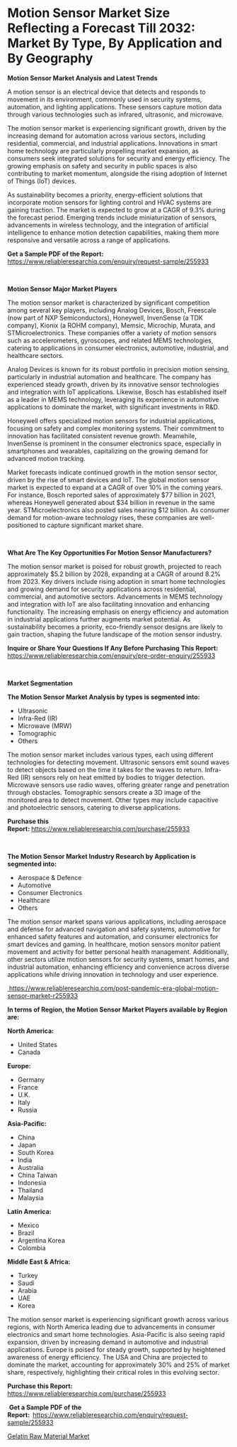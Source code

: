 <p><h1>Motion Sensor Market Size Reflecting a Forecast Till 2032: Market By Type, By Application and By Geography</h1></p><p><strong>Motion Sensor Market Analysis and Latest Trends</strong></p>
<p><p>A motion sensor is an electrical device that detects and responds to movement in its environment, commonly used in security systems, automation, and lighting applications. These sensors capture motion data through various technologies such as infrared, ultrasonic, and microwave.</p><p>The motion sensor market is experiencing significant growth, driven by the increasing demand for automation across various sectors, including residential, commercial, and industrial applications. Innovations in smart home technology are particularly propelling market expansion, as consumers seek integrated solutions for security and energy efficiency. The growing emphasis on safety and security in public spaces is also contributing to market momentum, alongside the rising adoption of Internet of Things (IoT) devices.</p><p>As sustainability becomes a priority, energy-efficient solutions that incorporate motion sensors for lighting control and HVAC systems are gaining traction. The market is expected to grow at a CAGR of 9.3% during the forecast period. Emerging trends include miniaturization of sensors, advancements in wireless technology, and the integration of artificial intelligence to enhance motion detection capabilities, making them more responsive and versatile across a range of applications.</p></p>
<p><strong>Get a Sample PDF of the Report:&nbsp;</strong> <a href="https://www.reliableresearchiq.com/enquiry/request-sample/255933?utm_campaign=3200&utm_medium=2&utm_source=Github&utm_content=ia&utm_term=30032025&utm_id=motion-sensor">https://www.reliableresearchiq.com/enquiry/request-sample/255933</a></p>
<p>&nbsp;</p>
<p><strong>Motion Sensor Major Market Players</strong></p>
<p><p>The motion sensor market is characterized by significant competition among several key players, including Analog Devices, Bosch, Freescale (now part of NXP Semiconductors), Honeywell, InvenSense (a TDK company), Kionix (a ROHM company), Memsic, Microchip, Murata, and STMicroelectronics. These companies offer a variety of motion sensors such as accelerometers, gyroscopes, and related MEMS technologies, catering to applications in consumer electronics, automotive, industrial, and healthcare sectors.</p><p>Analog Devices is known for its robust portfolio in precision motion sensing, particularly in industrial automation and healthcare. The company has experienced steady growth, driven by its innovative sensor technologies and integration with IoT applications. Likewise, Bosch has established itself as a leader in MEMS technology, leveraging its experience in automotive applications to dominate the market, with significant investments in R&D.</p><p>Honeywell offers specialized motion sensors for industrial applications, focusing on safety and complex monitoring systems. Their commitment to innovation has facilitated consistent revenue growth. Meanwhile, InvenSense is prominent in the consumer electronics space, especially in smartphones and wearables, capitalizing on the growing demand for advanced motion tracking.</p><p>Market forecasts indicate continued growth in the motion sensor sector, driven by the rise of smart devices and IoT. The global motion sensor market is expected to expand at a CAGR of over 10% in the coming years. For instance, Bosch reported sales of approximately $77 billion in 2021, whereas Honeywell generated about $34 billion in revenue in the same year. STMicroelectronics also posted sales nearing $12 billion. As consumer demand for motion-aware technology rises, these companies are well-positioned to capture significant market share.</p></p>
<p>&nbsp;</p>
<p><strong>What Are The Key Opportunities For Motion Sensor Manufacturers?</strong></p>
<p><p>The motion sensor market is poised for robust growth, projected to reach approximately $5.2 billion by 2028, expanding at a CAGR of around 8.2% from 2023. Key drivers include rising adoption in smart home technologies and growing demand for security applications across residential, commercial, and automotive sectors. Advancements in MEMS technology and integration with IoT are also facilitating innovation and enhancing functionality. The increasing emphasis on energy efficiency and automation in industrial applications further augments market potential. As sustainability becomes a priority, eco-friendly sensor designs are likely to gain traction, shaping the future landscape of the motion sensor industry.</p></p>
<p><strong>Inquire or Share Your Questions If Any Before Purchasing This Report:</strong> <a href="https://www.reliableresearchiq.com/enquiry/pre-order-enquiry/255933?utm_campaign=3200&utm_medium=2&utm_source=Github&utm_content=ia&utm_term=30032025&utm_id=motion-sensor">https://www.reliableresearchiq.com/enquiry/pre-order-enquiry/255933</a></p>
<p>&nbsp;</p>
<p><strong>Market Segmentation</strong></p>
<p><strong>The Motion Sensor Market Analysis by types is segmented into:</strong></p>
<p><ul><li>Ultrasonic</li><li>Infra-Red (IR)</li><li>Microwave (MRW)</li><li>Tomographic</li><li>Others</li></ul></p>
<p><p>The motion sensor market includes various types, each using different technologies for detecting movement. Ultrasonic sensors emit sound waves to detect objects based on the time it takes for the waves to return. Infra-Red (IR) sensors rely on heat emitted by bodies to trigger detection. Microwave sensors use radio waves, offering greater range and penetration through obstacles. Tomographic sensors create a 3D image of the monitored area to detect movement. Other types may include capacitive and photoelectric sensors, catering to diverse applications.</p></p>
<p><strong>Purchase this Report:&nbsp;</strong><a href="https://www.reliableresearchiq.com/purchase/255933?utm_campaign=3200&utm_medium=2&utm_source=Github&utm_content=ia&utm_term=30032025&utm_id=motion-sensor">https://www.reliableresearchiq.com/purchase/255933</a></p>
<p>&nbsp;</p>
<p><strong>The Motion Sensor Market Industry Research by Application is segmented into:</strong></p>
<p><ul><li>Aerospace & Defence</li><li>Automotive</li><li>Consumer Electronics</li><li>Healthcare</li><li>Others</li></ul></p>
<p><p>The motion sensor market spans various applications, including aerospace and defense for advanced navigation and safety systems, automotive for enhanced safety features and automation, and consumer electronics for smart devices and gaming. In healthcare, motion sensors monitor patient movement and activity for better personal health management. Additionally, other sectors utilize motion sensors for security systems, smart homes, and industrial automation, enhancing efficiency and convenience across diverse applications while driving innovation in technology and user experience.</p></p>
<p><a href="https://www.reliableresearchiq.com/post-pandemic-era-global-motion-sensor-market-r255933?utm_campaign=3200&utm_medium=2&utm_source=Github&utm_content=ia&utm_term=30032025&utm_id=motion-sensor">&nbsp;https://www.reliableresearchiq.com/post-pandemic-era-global-motion-sensor-market-r255933</a></p>
<p><strong>In terms of Region, the Motion Sensor Market Players available by Region are:</strong></p>
<p>
    <p> <strong> North America: </strong>
        <ul>
            <li>United States</li>
            <li>Canada</li>
        </ul>
        </p> 
    <p> <strong> Europe: </strong>
        <ul>
            <li>Germany</li>
            <li>France</li>
            <li>U.K.</li>
            <li>Italy</li>
            <li>Russia</li>
        </ul>
        </p> 
    <p> <strong> Asia-Pacific: </strong>
        <ul>
            <li>China</li>
            <li>Japan</li>
            <li>South Korea</li>
            <li>India</li>
            <li>Australia</li>
            <li>China Taiwan</li>
            <li>Indonesia</li>
            <li>Thailand</li>
            <li>Malaysia</li>
        </ul>
        </p> 
    <p> <strong> Latin America: </strong>
        <ul>
            <li>Mexico</li>
            <li>Brazil</li>
            <li>Argentina Korea</li>
            <li>Colombia</li>
        </ul>
        </p> 
    <p> <strong> Middle East & Africa: </strong>
        <ul>
            <li>Turkey</li>
            <li>Saudi</li>
            <li>Arabia</li>
            <li>UAE</li>
            <li>Korea</li>
        </ul>
    </p>
    </p>
<p><p>The motion sensor market is experiencing significant growth across various regions, with North America leading due to advancements in consumer electronics and smart home technologies. Asia-Pacific is also seeing rapid expansion, driven by increasing demand in automotive and industrial applications. Europe is poised for steady growth, supported by heightened awareness of energy efficiency. The USA and China are projected to dominate the market, accounting for approximately 30% and 25% of market share, respectively, highlighting their critical roles in this evolving sector.</p></p>
<p><strong>Purchase this Report: </strong><a href="https://www.reliableresearchiq.com/purchase/255933?utm_campaign=3200&utm_medium=2&utm_source=Github&utm_content=ia&utm_term=30032025&utm_id=motion-sensor">https://www.reliableresearchiq.com/purchase/255933</a></p>
<p>&nbsp;<strong>Get a Sample PDF of the Report:&nbsp;&nbsp;</strong><a href="https://www.reliableresearchiq.com/enquiry/request-sample/255933?utm_campaign=3200&utm_medium=2&utm_source=Github&utm_content=ia&utm_term=30032025&utm_id=motion-sensor">https://www.reliableresearchiq.com/enquiry/request-sample/255933</a></p>
<p><strong></strong></p>
<p><p><a href="https://github.com/lefiobakali/Market-Research-Report-List-1/blob/main/gelatin-raw-material-market.md?utm_campaign=3200&utm_medium=2&utm_source=Github&utm_content=ia&utm_term=30032025&utm_id=motion-sensor">Gelatin Raw Material Market</a></p></p>